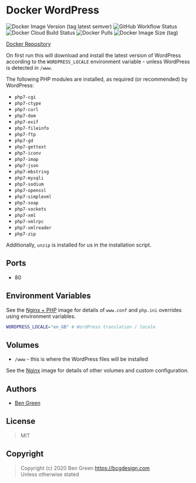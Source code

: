 # Docker WordPress

![Docker Image Version (tag latest semver)](https://img.shields.io/docker/v/bcgdesign/wordpress/latest?label=latest&sort=semver) ![GitHub Workflow Status](https://img.shields.io/github/workflow/status/bencgreen/docker-wordpress/build?label=github) ![Docker Cloud Build Status](https://img.shields.io/docker/cloud/build/bcgdesign/wordpress?label=docker) ![Docker Pulls](https://img.shields.io/docker/pulls/bcgdesign/wordpress?label=pulls) ![Docker Image Size (tag)](https://img.shields.io/docker/image-size/bcgdesign/wordpress/latest?label=size)

[Docker Repository](https://hub.docker.com/r/bcgdesign/wordpress)

On first run this will download and install the latest version of WordPress according to the `WORDPRESS_LOCALE` environment variable - unless WordPress is detected in `/www`.

The following PHP modules are installed, as required (or recommended) by WordPress:

* `php7-cgi`
* `php7-ctype`
* `php7-curl`
* `php7-dom`
* `php7-exif`
* `php7-fileinfo`
* `php7-ftp`
* `php7-gd`
* `php7-gettext`
* `php7-iconv`
* `php7-imap`
* `php7-json`
* `php7-mbstring`
* `php7-mysqli`
* `php7-sodium`
* `php7-openssl`
* `php7-simplexml`
* `php7-soap`
* `php7-sockets`
* `php7-xml`
* `php7-xmlrpc`
* `php7-xmlreader`
* `php7-zip`

Additionally, `unzip` is installed for us in the installation script.

## Ports

* 80

## Environment Variables

See the [Nginx + PHP](https://github.com/bencgreen/docker-nginx-php) image for details of `www.conf` and `php.ini` overrides using environment variables.

```bash
WORDPRESS_LOCALE="en_GB" # WordPress translation / locale
```

## Volumes

* `/www` - this is where the WordPress files will be installed

See the [Nginx](https://github.com/bencgreen/docker-nginx) image for details of other volumes and custom configuration.

## Authors

* [Ben Green](https://github.com/bencgreen)

## License

> MIT

## Copyright

> Copyright (c) 2020 Ben Green <https://bcgdesign.com>  
> Unless otherwise stated
